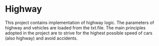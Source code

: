 # Highway
This project contains implementation of highway logic. The parameters of highway and vehicles are loaded from the txt.file. The main principles adopted in the project are to strive for the highest possible speed of cars (also highway) and avoid accidents. 

